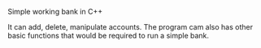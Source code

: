 Simple working bank in C++ 

It can add, delete, manipulate accounts. 
The program cam also has other basic functions that would be required to run a simple bank. 
